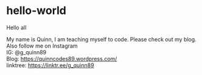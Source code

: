 # hello-world

Hello all

My name is Quinn, I am teaching myself to code. Please check out my blog. Also follow me on Instagram <br>
IG: @g_quinn89 <br>
Blog: https://quinncodes89.wordpress.com/ <br>
linktree: https://linktr.ee/g_quinn89 <br>
